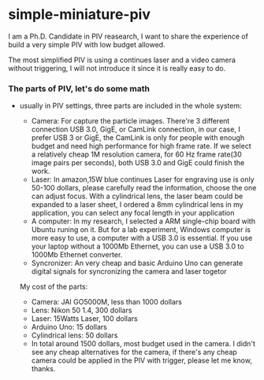 # simple-miniature-piv

I am a Ph.D. Candidate in PIV reasearch, I want to share the experience of build a very simple PIV with low budget allowed. 

The most simplified PIV is using a continues laser and a video camera without triggering, I will not introduce it since it is really easy to do.


### The parts of PIV, let's do some math
* usually in PIV settings, three parts are included in the whole system:
  * Camera: For capture the particle images. 
  There're 3 different connection  USB 3.0, GigE, or CamLink connection, in our case, I prefer USB 3 or GigE, the CamLink is only for people with enough budget and need high performance for high frame rate. If we select a relatively cheap 1M resolution camera, for 60 Hz frame rate(30 image pairs per seconds), both USB 3.0 and GigE could finish the work. 
  * Laser: In amazon,15W blue continues Laser for engraving use is only 50-100 dollars, please carefully read the information, choose the one can adjust focus. With a cylindrical lens, the laser beam could be expanded to a laser sheet, I ordered a 8mm cylindrical lens in my application, you can select any focal length in your application
  * A computer: In my research, I selected a ARM single-chip board with Ubuntu runing on it. But for a lab experiment, Windows computer is more easy to use, a computer with a USB 3.0 is essential. If you use your laptop without a 1000Mb Ethernet, you can use a USB 3.0 to 1000Mb Ethernet converter. 
  * Syncronizer: An very cheap and basic Arduino Uno can generate digital signals for syncronizing the camera and laser togetor

  My cost of the parts:
  * Camera: JAI GO5000M, less than 1000 dollars
  * Lens: Nikon 50 1.4, 300 dollars
  * Laser:  15Watts Laser, 100 dollars
  * Arduino Uno: 15 dollars
  * Cylindrical lens: 50 dollars
  * In total around 1500 dollars, most budget used in the camera. I didn't see any cheap alternatives for the camera, if there's any cheap camera could be applied in the PIV with trigger, please let me know, thanks. 
  

### 
  
